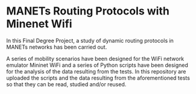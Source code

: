 # MANETs Routing Protocols with Minenet Wifi
In this Final Degree Project, a study of dynamic routing protocols in MANETs networks has been carried out. 

A series of mobility scenarios have been designed for the WiFi network emulator Mininet WiFi and a series of Python scripts have been designed
for the analysis of the data resulting from the tests. 
In this repository are uploaded the scripts and the data resulting from the aforementioned tests so that they can be read, studied and/or reused.


